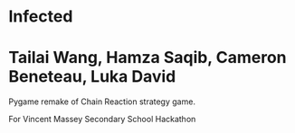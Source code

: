# Infected

# Tailai Wang, Hamza Saqib, Cameron Beneteau, Luka David

Pygame remake of Chain Reaction strategy game. 

For Vincent Massey Secondary School Hackathon
